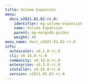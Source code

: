 ```yaml
---
title: Volume Expansion
menu:
  docs_v2021.01.02-rc.0:
    identifier: mg-volume-expansion
    name: Volume Expansion
    parent: mg-mongodb-guides
    weight: 44
menu_name: docs_v2021.01.02-rc.0
info:
  autoscaler: v0.1.0-rc.0
  cli: v0.16.0-rc.0
  community: v0.16.0-rc.0
  enterprise: v0.3.0-rc.0
  installer: v0.16.0-rc.0
  version: v2021.01.02-rc.0
---
```



